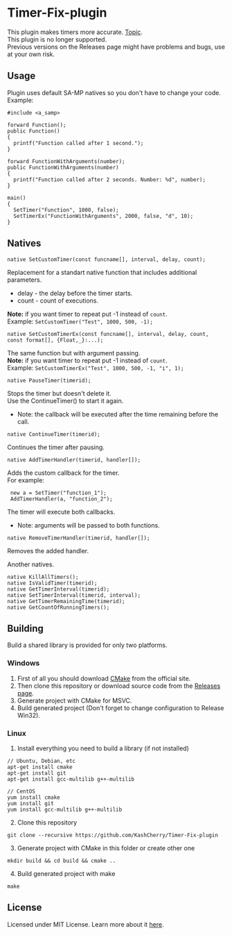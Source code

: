 # Timer-Fix-plugin
This plugin makes timers more accurate. [Topic](https://forum.sa-mp.com/showthread.php?t=650736).
<br>This plugin is no longer supported.
<br>Previous versions on the Releases page might have problems and bugs, use at your own risk.

## Usage
Plugin uses default SA-MP natives so you don't have to change your code. Example:
```Pawn
#include <a_samp>

forward Function();
public Function()
{
  printf("Function called after 1 second.");
}

forward FunctionWithArguments(number);
public FunctionWithArguments(number)
{
  printf("Function called after 2 seconds. Number: %d", number);
}

main()
{
  SetTimer("Function", 1000, false);
  SetTimerEx("FunctionWithArguments", 2000, false, "d", 10);
}
```

## Natives
 ```Pawn
native SetCustomTimer(const funcname[], interval, delay, count);
```
 Replacement for a standart native function that includes additional parameters.
 * delay - the delay before the timer starts.
 * count - count of executions.
 
 **Note:** if you want timer to repeat put -1 instead of `count`.<br>
 Example: `SetCustomTimer("Test", 1000, 500, -1);`

```Pawn
native SetCustomTimerEx(const funcname[], interval, delay, count, const format[], {Float,_}:...);
```
The same function but with argument passing.<br>
**Note:** if you want timer to repeat put -1 instead of `count`.<br>
 Example: `SetCustomTimerEx("Test", 1000, 500, -1, "i", 1);`

 ```Pawn
native PauseTimer(timerid);
```
 Stops the timer but doesn't delete it.
 <br>Use the ContinueTimer() to start it again.
 * Note: the callback will be executed after the time remaining before the call.

```Pawn
native ContinueTimer(timerid);
```
Continues the timer after pausing.

```Pawn
native AddTimerHandler(timerid, handler[]);
```
 Adds the custom callback for the timer.
<br> For example:
```pawn
 new a = SetTimer("function_1");
 AddTimerHandler(a, "function_2");
```
 The timer will execute both callbacks.

* Note: arguments will be passed to both functions.

```Pawn
native RemoveTimerHandler(timerid, handler[]);
```
Removes the added handler.

Another natives.
```Pawn
native KillAllTimers();
native IsValidTimer(timerid);
native GetTimerInterval(timerid);
native SetTimerInterval(timerid, interval);
native GetTimerRemainingTime(timerid);
native GetCountOfRunningTimers();
```

## Building
Build a shared library is provided for only two platforms. 

### Windows
1. First of all you should download [CMake](https://cmake.org) from the official site.
2. Then clone this repository or download source code from the [Releases page](https://github.com/KashCherry/Timer-Fix-plugin/releases).
3. Generate project with CMake for MSVC.
4. Build generated project (Don't forget to change configuration to Release Win32).

### Linux
1. Install everything you need to build a library (if not installed)
```
// Ubuntu, Debian, etc
apt-get install cmake
apt-get install git
apt-get install gcc-multilib g++-multilib

// CentOS
yum install cmake
yum install git
yum install gcc-multilib g++-multilib
```
2. Clone this repository
```
git clone --recursive https://github.com/KashCherry/Timer-Fix-plugin
```
3. Generate project with CMake in this folder or create other one
```
mkdir build && cd build && cmake ..
```
4. Build generated project with make
```
make
```

## License
Licensed under MIT License. Learn more about it [here](https://github.com/KashCherry/Timer-Fix-plugin/blob/master/LICENSE).

